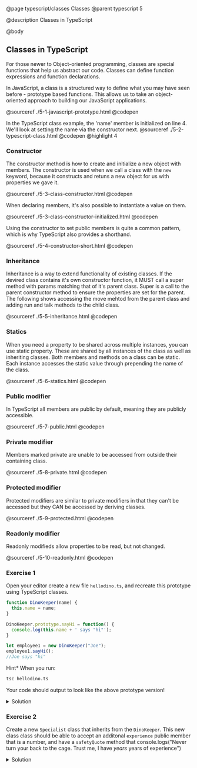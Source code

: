 @page typescript/classes Classes
@parent typescript 5

@description Classes in TypeScript

@body

## Classes in TypeScript

For those newer to Object-oriented programming, classes are special functions that help us abstract our code. Classes can define function expressions and function declarations.

In JavaScript, a class is a structured way to define what you may have seen before - prototype based functions. This allows us to take an object-oriented approach to building our JavaScript applications. 

@sourceref ./5-1-javascript-prototype.html
@codepen

In the TypeScript class example, the 'name' member is initialized on line 4. We'll look at setting the name via the constructor next. 
@sourceref ./5-2-typescript-class.html
@codepen
@highlight 4


### Constructor

The constructor method is how to create and initialize a new object with members. The constructor is used when we call a class with the ``new`` keyword, because it constructs and retuns a new object for us with properties we gave it.

@sourceref ./5-3-class-constructor.html
@codepen

When declaring members, it's also possible to instantiate a value on them.

@sourceref ./5-3-class-constructor-initialized.html
@codepen

Using the constructor to set public members is quite a common pattern, which is why TypeScript also provides a shorthand.

@sourceref ./5-4-constructor-short.html
@codepen

### Inheritance

Inheritance is a way to extend functionality of existing classes. If the devired class contains it's own constructor function, it MUST call a super method with params matching that of it's parent class. Super is a call to the parent constructor method to ensure the properties are set for the parent. The following shows accessing the move mehtod from the parent class and adding run and talk methods to the child class.

@sourceref ./5-5-inheritance.html
@codepen

### Statics

When you need a property to be shared across multiple instances, you can use static property. These are shared by all instances of the class as well as inheriting classes. Both members and methods on a class can be static. Each instance accesses the static value through prepending the name of the class.

@sourceref ./5-6-statics.html
@codepen


### Public modifier

In TypeScript all members are public by default, meaning they are publicly accessible.

@sourceref ./5-7-public.html
@codepen

### Private modifier

Members marked private are unable to be accessed from outside their containing class.

@sourceref ./5-8-private.html
@codepen

### Protected modifier

Protected modifiers are similar to private modifiers in that they can't be accessed but they CAN be accessed by deriving classes.

@sourceref ./5-9-protected.html
@codepen

### Readonly modifier

Readonly modifieds allow properties to be read, but not changed.

@sourceref ./5-10-readonly.html
@codepen

### Exercise 1

Open your editor create a new file ``hellodino.ts``, and recreate this prototype using TypeScript classes.

```typescript
function DinoKeeper(name) {
  this.name = name;
}

DinoKeeper.prototype.sayHi = function() {
  console.log(this.name + ' says "hi"');
}

let employee1 = new DinoKeeper("Joe");
employee1.sayHi();
//Joe says "hi"
```

Hint* When you run:

```bash
tsc hellodino.ts
```

Your code should output to look like the above prototype version!

<details>
<summary>Solution</summary>

```typescript
class DinoKeeper {
  name: string;

  constructor(name:string) {
    this.name = name;
  }

  sayHi() {
    console.log(`${this.name} says "hi"`);
  }
}
let employee1 = new DinoKeeper("Joe);
employee1.sayHi();
//Joe says "hi"
```
</details>

### Exercise 2

Create a new ``Specialist`` class that inherits from the ``DinoKeeper``. This new class class should be able to accept an additonal ``experience`` public member that is a number, and have a ``safetyQuote`` method that console.logs("Never turn your back to the cage. Trust me, I have _years_ years of experience")

<details>
<summary>Solution</summary>

```typescript
class Specialist extends DinoKeeper {
  constructor(name: string, public experience: number) {
    super(name);
  }

  safetyQuote() {
    console.log(`Never turn your back to the cage. Trust me, I have ${this.experience} years of experience`);

  }
}

let employee2 = new Specialist("Owen", 14);
employee2.sayHi(); //Owen says 'hi'
employee2.safetyQuote(); //Never turn your back to the cage. Trust me, I have 14 years of experience
```
</details>